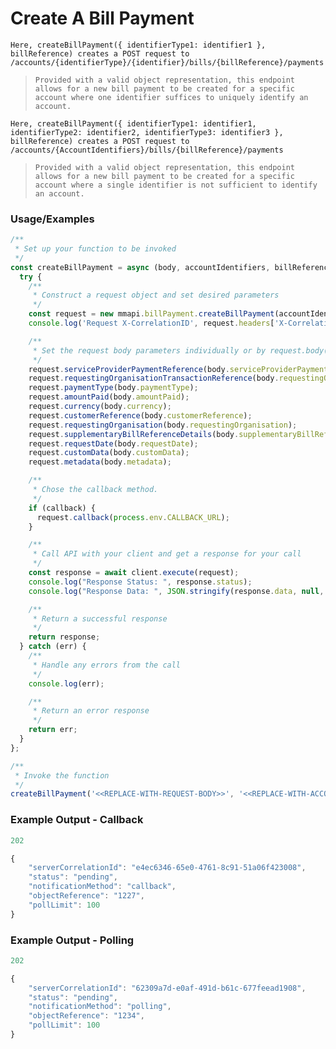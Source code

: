 # Create A Bill Payment

`Here, createBillPayment({ identifierType1: identifier1 }, billReference) creates a POST request to /accounts/{identifierType}/{identifier}/bills/{billReference}/payments`

> `Provided with a valid object representation, this endpoint allows for a new bill payment to be created for a specific account where one identifier suffices to uniquely identify an account.`

`Here, createBillPayment({ identifierType1: identifier1, identifierType2: identifier2, identifierType3: identifier3 }, billReference) creates a POST request to /accounts/{AccountIdentifiers}/bills/{billReference}/payments`

> `Provided with a valid object representation, this endpoint allows for a new bill payment to be created for a specific account where a single identifier is not sufficient to identify an account.`

### Usage/Examples

```javascript
/**
 * Set up your function to be invoked
 */
const createBillPayment = async (body, accountIdentifiers, billReference, callback = false) => {
  try {
    /**
     * Construct a request object and set desired parameters
     */
    const request = new mmapi.billPayment.createBillPayment(accountIdentifiers, billReference);
    console.log('Request X-CorrelationID', request.headers['X-CorrelationID']);

    /**
     * Set the request body parameters individually or by request.body(body);
     */
    request.serviceProviderPaymentReference(body.serviceProviderPaymentReference);
    request.requestingOrganisationTransactionReference(body.requestingOrganisationTransactionReference);
    request.paymentType(body.paymentType);
    request.amountPaid(body.amountPaid);
    request.currency(body.currency);
    request.customerReference(body.customerReference);
    request.requestingOrganisation(body.requestingOrganisation);
    request.supplementaryBillReferenceDetails(body.supplementaryBillReferenceDetails);
    request.requestDate(body.requestDate);
    request.customData(body.customData);
    request.metadata(body.metadata);

    /**
     * Chose the callback method.
     */
    if (callback) {
      request.callback(process.env.CALLBACK_URL);
    }

    /**
     * Call API with your client and get a response for your call
     */
    const response = await client.execute(request);
    console.log("Response Status: ", response.status);
    console.log("Response Data: ", JSON.stringify(response.data, null, 4));

    /**
     * Return a successful response
     */
    return response;
  } catch (err) {
    /**
     * Handle any errors from the call
     */
    console.log(err);

    /**
     * Return an error response
     */
    return err;
  }
};

/**
 * Invoke the function
 */
createBillPayment('<<REPLACE-WITH-REQUEST-BODY>>', '<<REPLACE-WITH-ACCOUNT-IDENTIFIERS>>', '<<REPLACE-WITH-BILL-REFERENCE>>');
```

### Example Output - Callback

```javascript
202

{
    "serverCorrelationId": "e4ec6346-65e0-4761-8c91-51a06f423008",
    "status": "pending",
    "notificationMethod": "callback",
    "objectReference": "1227",
    "pollLimit": 100
}
```

### Example Output - Polling

```javascript
202

{
    "serverCorrelationId": "62309a7d-e0af-491d-b61c-677feead1908",
    "status": "pending",
    "notificationMethod": "polling",
    "objectReference": "1234",
    "pollLimit": 100
}
```